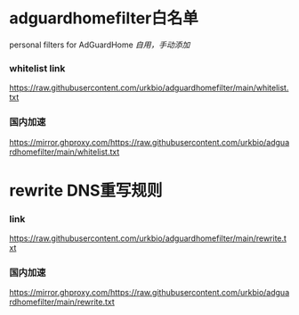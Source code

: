 # adguardhomefilter白名单
personal filters for AdGuardHome
_自用，手动添加_

### whitelist link
https://raw.githubusercontent.com/urkbio/adguardhomefilter/main/whitelist.txt
### 国内加速
https://mirror.ghproxy.com/https://raw.githubusercontent.com/urkbio/adguardhomefilter/main/whitelist.txt


# rewrite DNS重写规则

### link
https://raw.githubusercontent.com/urkbio/adguardhomefilter/main/rewrite.txt
### 国内加速
https://mirror.ghproxy.com/https://raw.githubusercontent.com/urkbio/adguardhomefilter/main/rewrite.txt
